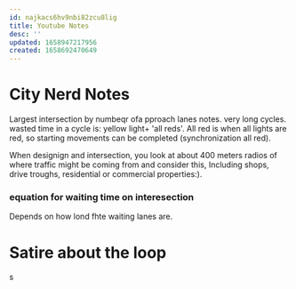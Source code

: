 ```yaml
---
id: najkacs6hv9nbi82zcu8lig
title: Youtube Notes
desc: ''
updated: 1658947217956
created: 1658692470649
---
```



# City Nerd Notes

Largest intersection by numbeqr ofa pproach lanes notes.
very long cycles.
wasted time in a cycle is: yellow light+ 'all reds'. All red is when all lights are red, so starting movements can be completed (synchronization all red).

When designign and intersection, you look at about 400 meters radios of where traffic might be coming from and consider this, Including
shops, drive troughs, residential or commercial properties:).

### equation for waiting time on interesection

Depends on how lond fhte waiting lanes are.

# Satire about the loop


s


